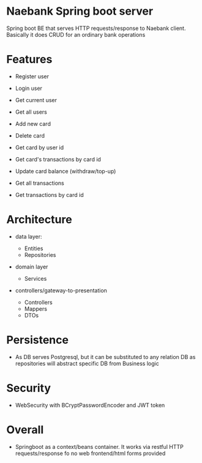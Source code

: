 # Naebank Spring boot server
Spring boot BE that serves HTTP requests/response to Naebank client. Basically it does CRUD for an ordinary bank operations

# Features
- Register user
- Login user
- Get current user
- Get all users

- Add new card
- Delete card
- Get card by user id
- Get card's transactions by card id
- Update card balance (withdraw/top-up)

- Get all transactions
- Get transactions by card id

# Architecture
- data layer:
  - Entities
  - Repositories

- domain layer
  - Services

- controllers/gateway-to-presentation
  - Controllers
  - Mappers
  - DTOs

# Persistence
- As DB serves Postgresql, but it can be substituted to any relation DB as repositories will abstract specific DB from Business logic

# Security
- WebSecurity with BCryptPasswordEncoder and JWT token

# Overall
- Springboot as a context/beans container. It works via restful HTTP requests/response fo no web frontend/html forms provided 


